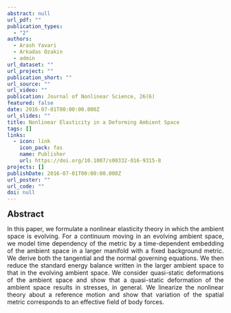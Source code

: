 ```yaml
---
abstract: null
url_pdf: ""
publication_types:
  - "2"
authors:
  - Arash Yavari
  - Arkadas Ozakin
  - admin
url_dataset: ""
url_project: ""
publication_short: ""
url_source: ""
url_video: ""
publication: Journal of Nonlinear Science, 26(6)
featured: false
date: 2016-07-01T00:00:00.000Z
url_slides: ""
title: Nonlinear Elasticity in a Deforming Ambient Space
tags: []
links:
  - icon: link
    icon_pack: fas
    name: Publisher
    url: https://doi.org/10.1007/s00332-016-9315-8
projects: []
publishDate: 2016-07-01T00:00:00.000Z
url_poster: ""
url_code: ""
doi: null
---
```

<big><big><b>Abstract</b></big></big>
<div style="text-align: justify">In this paper, we formulate a
  nonlinear elasticity theory in which the ambient space is evolving. For a
  continuum moving in an evolving ambient space, we model time dependency of the
  metric by a time-dependent embedding of the ambient space in a larger manifold
  with a fixed background metric. We derive both the tangential and the normal
  governing equations. We then reduce the standard energy balance written in the
  larger ambient space to that in the evolving ambient space. We consider
  quasi-static deformations of the ambient space and show that a quasi-static
  deformation of the ambient space results in stresses, in general. We linearize
  the nonlinear theory about a reference motion and show that variation of the
  spatial metric corresponds to an effective field of body forces.</div>